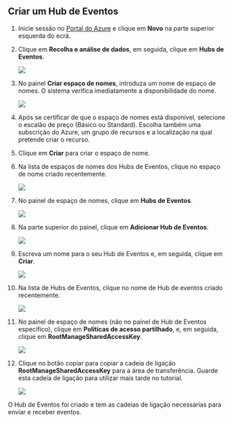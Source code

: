 ## Criar um Hub de Eventos

1. Inicie sessão no [Portal do Azure][] e clique em **Novo** na parte superior esquerda do ecrã.

2. Clique em **Recolha e análise de dados**, em seguida, clique em **Hubs de Eventos**.

    ![][9]

3. No painel **Criar espaço de nomes**, introduza um nome de espaço de nomes. O sistema verifica imediatamente a disponibilidade do nome.

    ![][1]

4. Após se certificar de que o espaço de nomes está disponível, selecione o escalão de preço (Básico ou Standard). Escolha também uma subscrição do Azure, um grupo de recursos e a localização na qual pretende criar o recurso. 

2. Clique em **Criar** para criar o espaço de nome.

6. Na lista de espaços de nomes dos Hubs de Eventos, clique no espaço de nome criado recentemente.

    ![][2]

7. No painel de espaço de nomes, clique em **Hubs de Eventos**.

    ![][3]

8. Na parte superior do painel, clique em **Adicionar Hub de Eventos**.

    ![][4]

3. Escreva um nome para o seu Hub de Eventos e, em seguida, clique em **Criar**.

    ![][5]

4. Na lista de Hubs de Eventos, clique no nome de Hub de eventos criado recentemente. 

    ![][6]

5. No painel de espaço de nomes (não no painel de Hub de Eventos específico), clique em **Políticas de acesso partilhado**, e, em seguida, clique em **RootManageSharedAccessKey**.

    ![][7]

5. Clique no botão copiar para copiar a cadeia de ligação **RootManageSharedAccessKey** para a área de transferência. Guarde esta cadeia de ligação para utilizar mais tarde no tutorial.

    ![][8]

O Hub de Eventos foi criado e tem as cadeias de ligação necessárias para enviar e receber eventos.

[1]: ./media/event-hubs-create-event-hub/create-event-hub1.png
[2]: ./media/event-hubs-create-event-hub/create-event-hub2.png
[3]: ./media/event-hubs-create-event-hub/create-event-hub3.png
[4]: ./media/event-hubs-create-event-hub/create-event-hub4.png
[5]: ./media/event-hubs-create-event-hub/create-event-hub5.png
[6]: ./media/event-hubs-create-event-hub/create-event-hub6.png
[7]: ./media/event-hubs-create-event-hub/create-event-hub7.png
[8]: ./media/event-hubs-create-event-hub/create-event-hub8.png
[9]: ./media/event-hubs-create-event-hub/create-event-hub9.png

[Portal do Azure]: https://portal.azure.com/


<!--HONumber=sep16_HO1-->


